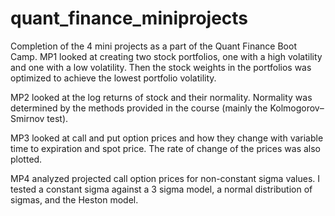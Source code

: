 # quant_finance_miniprojects
Completion of the 4 mini projects as a part of the Quant Finance Boot Camp.
MP1 looked at creating two stock portfolios, one with a high volatility and one with a low volatility. Then the stock weights in the portfolios was optimized to achieve the lowest portfolio volatility.

MP2 looked at the log returns of stock and their normality. Normality was determined by the methods provided in the course (mainly the Kolmogorov–Smirnov test).

MP3 looked at call and put option prices and how they change with variable time to expiration and spot price. The rate of change of the prices was also plotted.

MP4 analyzed projected call option prices for non-constant sigma values. I tested a constant sigma against a 3 sigma model, a normal distribution of sigmas, and the Heston model.
